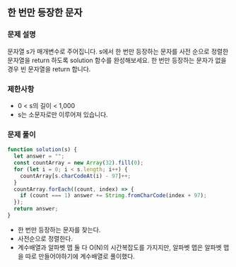 ## 한 번만 등장한 문자

### 문제 설명

문자열 s가 매개변수로 주어집니다. s에서 한 번만 등장하는 문자를 사전 순으로 정렬한 문자열을 return 하도록 solution 함수를 완성해보세요. 한 번만 등장하는 문자가 없을 경우 빈 문자열을 return 합니다.

### 제한사항

- 0 < s의 길이 < 1,000
- s는 소문자로만 이루어져 있습니다.

### 문제 풀이

```js
function solution(s) {
  let answer = "";
  const countArray = new Array(32).fill(0);
  for (let i = 0; i < s.length; i++) {
    countArray[s.charCodeAt(i) - 97]++;
  }
  countArray.forEach((count, index) => {
    if (count === 1) answer += String.fromCharCode(index + 97);
  });
  return answer;
}
```

- 한 번만 등장하는 문자를 찾는다.
- 사전순으로 정렬한다.
- 계수배열과 알파벳 맵 둘 다 O(N)의 시간복잡도를 가지지만, 알파벳 맵은 알파벳 맵을 따로 만들어야하기에 계수배열로 풀이했다.
